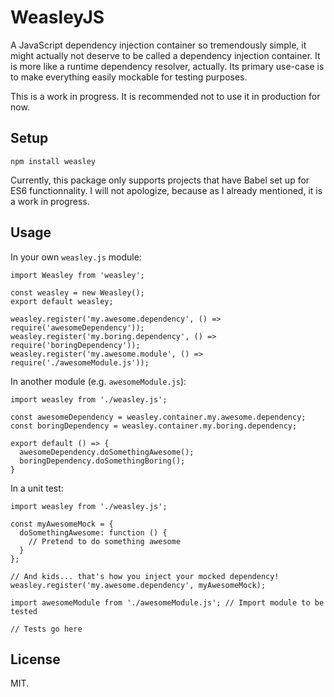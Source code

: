 WeasleyJS
=================================================================================================

A JavaScript dependency injection container so tremendously simple, it might actually not deserve
to be called a dependency injection container. It is more like a runtime dependency resolver, 
actually. Its primary use-case is to make everything easily mockable for testing purposes. 

This is a work in progress. It is recommended not to use it in production for now.


## Setup

```
npm install weasley
```

Currently, this package only supports projects that have Babel set up for ES6 functionnality. 
I will not apologize, because as I already mentioned, it is a work in progress.


## Usage

In your own `weasley.js` module:

```
import Weasley from 'weasley';

const weasley = new Weasley();
export default weasley;

weasley.register('my.awesome.dependency', () => require('awesomeDependency'));
weasley.register('my.boring.dependency', () => require('boringDependency'));
weasley.register('my.awesome.module', () => require('./awesomeModule.js'));
```

In another module (e.g. `awesomeModule.js`):

```
import weasley from './weasley.js';

const awesomeDependency = weasley.container.my.awesome.dependency;
const boringDependency = weasley.container.my.boring.dependency;

export default () => {
  awesomeDependency.doSomethingAwesome();
  boringDependency.doSomethingBoring();
}
```

In a unit test:

```
import weasley from './weasley.js';

const myAwesomeMock = {
  doSomethingAwesome: function () {
    // Pretend to do something awesome
  }
};

// And kids... that's how you inject your mocked dependency!
weasley.register('my.awesome.dependency', myAwesomeMock);

import awesomeModule from './awesomeModule.js'; // Import module to be tested

// Tests go here
```

## License

MIT.
